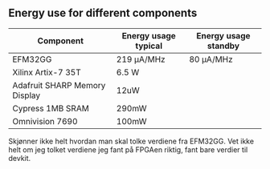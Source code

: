Energy use for different components
--------------------------------------------------------------------------------
| Component | Energy usage typical | Energy usage standby |
| ---- | ----------- |---------------|
|EFM32GG | 219 µA/MHz | 80 µA/MHz
|Xilinx Artix-7 35T| 6.5 W
|Adafruit SHARP Memory Display| 12uW
|Cypress 1MB SRAM| 290mW| 
|Omnivision 7690|100mW


Skjønner ikke helt hvordan man skal tolke verdiene fra EFM32GG.
Vet ikke helt om jeg tolket verdiene jeg fant på FPGAen riktig, fant bare verdier til devkit. 